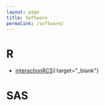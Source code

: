 ```yaml
---
layout: page
title: Software
permalink: /software/
---
```


# R 

* [interactionRCS](https://cran.r-project.org/web/packages/interactionRCS/vignettes/vignette.html){:target="_blank"} 

# SAS 


